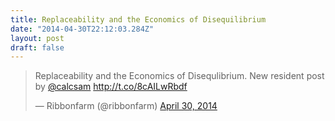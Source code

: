 ```yaml
---
title: Replaceability and the Economics of Disequilibrium
date: "2014-04-30T22:12:03.284Z"
layout: post
draft: false
---
```


<blockquote class="twitter-tweet" data-lang="en"><p lang="en" dir="ltr">Replaceability and the Economics of Disequlibrium. New resident post by <a href="https://twitter.com/calcsam">@calcsam</a> <a href="http://t.co/8cAILwRbdf">http://t.co/8cAILwRbdf</a></p>&mdash; Ribbonfarm (@ribbonfarm) <a href="https://twitter.com/ribbonfarm/status/461556786588176384">April 30, 2014</a></blockquote>
<script async src="//platform.twitter.com/widgets.js" charset="utf-8"></script>